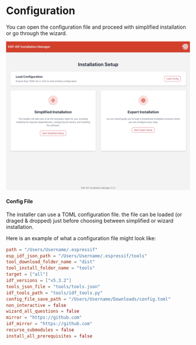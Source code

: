# Configuration

You can open the configuration file and proceed with simplified installation or go through the wizard.

![Instalation setup](./screenshots/instal_setup.png)

#### Config File

The installer can use a TOML configuration file. the file can be loaded (or draged & dropped) just before choosing between simplified or wizard installation.

Here is an example of what a configuration file might look like:

```toml
path = "/Users/Username/.espressif"
esp_idf_json_path = "/Users/Username/.espressif/tools"
tool_download_folder_name = "dist"
tool_install_folder_name = "tools"
target = ["all"]
idf_versions = ["v5.3.2"]
tools_json_file = "tools/tools.json"
idf_tools_path = "tools/idf_tools.py"
config_file_save_path = "/Users/Username/Downloads/config.toml"
non_interactive = false
wizard_all_questions = false
mirror = "https://github.com"
idf_mirror = "https://github.com"
recurse_submodules = false
install_all_prerequisites = false

```
